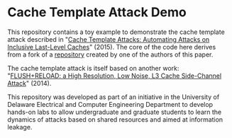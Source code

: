 # Cache Template Attack Demo

This repository contains a toy example to demonstrate the cache template attack described in "[Cache Template Attacks: Automating Attacks on Inclusive Last-Level Caches](https://www.usenix.org/system/files/conference/usenixsecurity15/sec15-paper-gruss.pdf)" (2015). The core of the code here derives from a fork of a [repository](https://github.com/IAIK/cache_template_attacks) created by one of the authors of this paper.

The cache template attack is itself based on another work: "[FLUSH+RELOAD: a High Resolution, Low Noise, L3 Cache Side-Channel Attack](https://www.usenix.org/conference/usenixsecurity14/technical-sessions/presentation/yarom)" (2014). 

This repository was developed as part of an initiative in the University of Delaware Electrical and Computer Engineering Department to develop hands-on labs to allow undergraduate and graduate students to learn the dynamics of attacks based on shared resources and aimed at information leakage.




